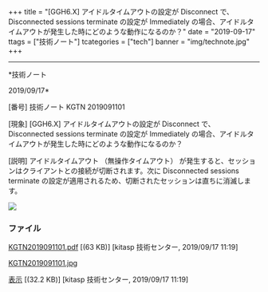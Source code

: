 ﻿+++
title = "[GGH6.X] アイドルタイムアウトの設定が Disconnect で、Disconnected sessions terminate の設定が Immediately の場合、アイドルタイムアウトが発生した時にどのような動作になるのか？"
date = "2019-09-17"
ttags = ["技術ノート"]
tcategories = ["tech"]
banner = "img/technote.jpg"
+++

-----------------------------------------------------------------------------------------------------------------------------

*技術ノート

2019/09/17*


[番号]
技術ノート KGTN 2019091101

[現象]
[GGH6.X] アイドルタイムアウトの設定が Disconnect で、Disconnected
sessions terminate の設定が Immediately
の場合、アイドルタイムアウトが発生した時にどのような動作になるのか？

[説明]
アイドルタイムアウト （無操作タイムアウト）
が発生すると、セッションはクライアントとの接続が切断されます。次に
Disconnected sessions terminate
の設定が適用されるため、切断されたセッションは直ちに消滅します。

![](http://techreport.kitasp.net/attachments/download/4388/KGTN2019091101.jpg)


### ファイル

 
 


[KGTN2019091101.pdf](http://techreport.kitasp.net/attachments/download/4387/KGTN2019091101.pdf)
 [(63 KB)] [kitasp 技術センター, 2019/09/17
11:19]

[KGTN2019091101.jpg](http://techreport.kitasp.net/attachments/download/4388/KGTN2019091101.jpg)

[表示](http://techreport.kitasp.net/attachments/4388/KGTN2019091101.jpg "表示")
 [(32.2 KB)] [kitasp 技術センター, 2019/09/17
11:19]


 


 

